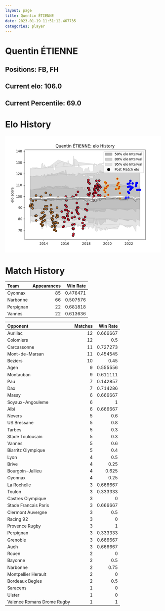 ```yaml
---  
layout: page  
title: Quentin ÉTIENNE  
date: 2023-01-19 11:51:12.467735  
categories: player  
---
```

# Quentin ÉTIENNE

## Positions: FB, FH

## Current elo: 106.0

## Current Percentile: 69.0

# Elo History


![elo history](history_QuentinÉTIENNE.png)
# Match History


| Team      |   Appearances |   Win Rate |
|:----------|--------------:|-----------:|
| Oyonnax   |            85 |   0.476471 |
| Narbonne  |            66 |   0.507576 |
| Perpignan |            22 |   0.681818 |
| Vannes    |            22 |   0.613636 |

| Opponent                   |   Matches |   Win Rate |
|:---------------------------|----------:|-----------:|
| Aurillac                   |        12 |   0.666667 |
| Colomiers                  |        12 |   0.5      |
| Carcassonne                |        11 |   0.727273 |
| Mont-de-Marsan             |        11 |   0.454545 |
| Beziers                    |        10 |   0.45     |
| Agen                       |         9 |   0.555556 |
| Montauban                  |         9 |   0.611111 |
| Pau                        |         7 |   0.142857 |
| Dax                        |         7 |   0.714286 |
| Massy                      |         6 |   0.666667 |
| Soyaux-Angouleme           |         6 |   1        |
| Albi                       |         6 |   0.666667 |
| Nevers                     |         5 |   0.6      |
| US Bressane                |         5 |   0.8      |
| Tarbes                     |         5 |   0.3      |
| Stade Toulousain           |         5 |   0.3      |
| Vannes                     |         5 |   0.6      |
| Biarritz Olympique         |         5 |   0.4      |
| Lyon                       |         4 |   0.5      |
| Brive                      |         4 |   0.25     |
| Bourgoin-Jallieu           |         4 |   0.625    |
| Oyonnax                    |         4 |   0.25     |
| La Rochelle                |         3 |   0.666667 |
| Toulon                     |         3 |   0.333333 |
| Castres Olympique          |         3 |   0        |
| Stade Francais Paris       |         3 |   0.666667 |
| Clermont Auvergne          |         3 |   0.5      |
| Racing 92                  |         3 |   0        |
| Provence Rugby             |         3 |   1        |
| Perpignan                  |         3 |   0.333333 |
| Grenoble                   |         3 |   0.666667 |
| Auch                       |         3 |   0.666667 |
| Rouen                      |         2 |   0        |
| Bayonne                    |         2 |   0.5      |
| Narbonne                   |         2 |   0.75     |
| Montpellier Herault        |         2 |   0        |
| Bordeaux Begles            |         2 |   0.5      |
| Saracens                   |         1 |   0        |
| Ulster                     |         1 |   0        |
| Valence Romans Drome Rugby |         1 |   1        |
